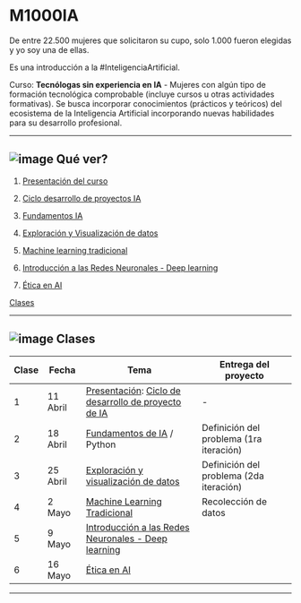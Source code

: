 # M1000IA 


De entre 22.500 mujeres que solicitaron su cupo, solo 1.000 fueron elegidas y yo soy una de ellas.

Es una introducción a la #InteligenciaArtificial.

Curso: **Tecnólogas sin experiencia en IA** - Mujeres con algún tipo de formación tecnológica comprobable (incluye cursos u otras actividades formativas). Se busca incorporar conocimientos (prácticos y teóricos) del ecosistema de la Inteligencia Artificial incorporando nuevas habilidades para su desarrollo profesional.

---

##  ![image](https://github.com/eugenia1984/IA/assets/72580574/6fed6f1e-6076-45a9-9ec2-3f305446d62b) Qué ver?

1. [Presentación del curso](https://github.com/eugenia1984/IA/blob/main/m1000ia/01-presentacion-del-curso.md)

2. [Ciclo desarrollo de proyectos IA](https://github.com/eugenia1984/IA/blob/main/m1000ia/02-ciclo-desarrollo-de-proyectos-IA.md)

3. [Fundamentos IA](https://github.com/eugenia1984/IA/blob/main/m1000ia/03-fundamentos-ia.md)

4. [Exploración y Visualización de datos](https://github.com/eugenia1984/IA/blob/main/m1000ia/04-exploracion-y-visualizacion-datos.md)   

5. [Machine learning tradicional](https://github.com/eugenia1984/IA/blob/main/m1000ia/05-machine-learning-tradicional.md)

6. [Introducción a las Redes Neuronales - Deep learning](https://github.com/eugenia1984/IA/blob/main/m1000ia/06-intro-deep-learning.md)

7. [Ética en AI](https://github.com/eugenia1984/IA/blob/main/m1000ia/07-etica-en-ai.md)
  
[Clases](https://github.com/eugenia1984/IA/blob/main/m1000ia/clases.md)

---

##  ![image](https://github.com/eugenia1984/IA/assets/72580574/6fed6f1e-6076-45a9-9ec2-3f305446d62b) Clases

| Clase | Fecha | Tema | Entrega del proyecto |
| ----- | ----- | ---- | -------------------- |
| 1 | 11 Abril |  [Presentación](https://github.com/eugenia1984/IA/blob/main/m1000ia/01-presentacion-del-curso.md): [Ciclo de desarrollo de proyecto de IA](https://github.com/eugenia1984/IA/blob/main/m1000ia/02-ciclo-desarrollo-de-proyectos-IA.md) | - |
| 2 | 18 Abril | [Fundamentos de IA](https://github.com/eugenia1984/IA/blob/main/m1000ia/03-fundamentos-ia.md) / Python | Definición del problema (1ra iteración) |
| 3 | 25 Abril | [Exploración y visualización de datos](https://github.com/eugenia1984/IA/blob/main/m1000ia/04-exploracion-y-visualizacion-datos.md) | Definición del problema (2da iteración) |
| 4 | 2 Mayo |  [Machine Learning Tradicional](https://github.com/eugenia1984/IA/blob/main/m1000ia/05-machine-learning-tradicional.md) | Recolección de datos |
| 5 | 9 Mayo |  [Introducción a las Redes Neuronales - Deep learning](https://github.com/eugenia1984/IA/blob/main/m1000ia/06-intro-deep-learning.md) |
| 6 | 16 Mayo | [Ética en AI](https://github.com/eugenia1984/IA/blob/main/m1000ia/07-etica-en-ai.md) | 

---
